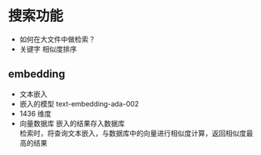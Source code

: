 # 搜索功能 

- 如何在大文件中做检索？
- 关键字 相似度排序 


## embedding
- 文本嵌入
- 嵌入的模型 text-embedding-ada-002 
- 1436 维度  
- 向量数据库
    嵌入的结果存入数据库  
    检索时，将查询文本嵌入，与数据库中的向量进行相似度计算，返回相似度最高的结果
